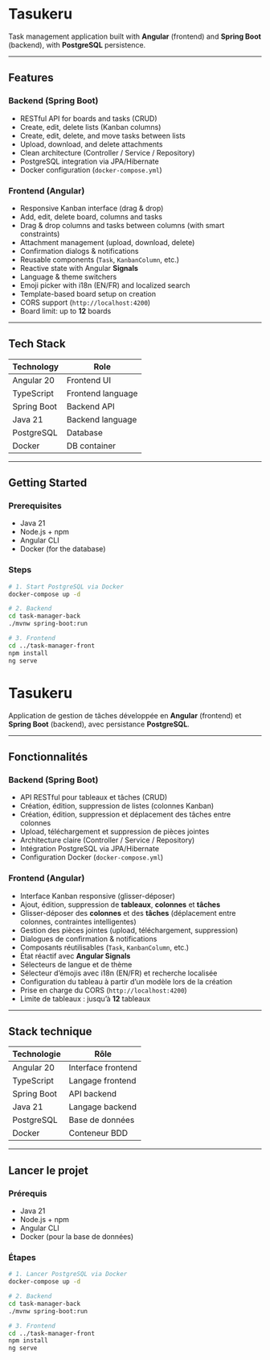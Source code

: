 # Tasukeru

Task management application built with **Angular** (frontend) and **Spring Boot** (backend), with **PostgreSQL** persistence.

---

## Features

### Backend (Spring Boot)

- RESTful API for boards and tasks (CRUD)
- Create, edit, delete lists (Kanban columns)
- Create, edit, delete, and move tasks between lists
- Upload, download, and delete attachments
- Clean architecture (Controller / Service / Repository)
- PostgreSQL integration via JPA/Hibernate
- Docker configuration (`docker-compose.yml`)

### Frontend (Angular)

- Responsive Kanban interface (drag & drop)
- Add, edit, delete board, columns and tasks
- Drag & drop columns and tasks between columns (with smart constraints)
- Attachment management (upload, download, delete)
- Confirmation dialogs & notifications
- Reusable components (`Task`, `KanbanColumn`, etc.)
- Reactive state with Angular **Signals**
- Language & theme switchers
- Emoji picker with i18n (EN/FR) and localized search
- Template-based board setup on creation
- CORS support (`http://localhost:4200`)
- Board limit: up to **12** boards

---

## Tech Stack

| Technology  | Role              |
| ----------- | ----------------- |
| Angular 20  | Frontend UI       |
| TypeScript  | Frontend language |
| Spring Boot | Backend API       |
| Java 21     | Backend language  |
| PostgreSQL  | Database          |
| Docker      | DB container      |

---

## Getting Started

### Prerequisites

- Java 21
- Node.js + npm
- Angular CLI
- Docker (for the database)

### Steps

```bash
# 1. Start PostgreSQL via Docker
docker-compose up -d

# 2. Backend
cd task-manager-back
./mvnw spring-boot:run

# 3. Frontend
cd ../task-manager-front
npm install
ng serve
```

# Tasukeru

Application de gestion de tâches développée en **Angular** (frontend) et **Spring Boot** (backend), avec persistance **PostgreSQL**.

---

## Fonctionnalités

### Backend (Spring Boot)

- API RESTful pour tableaux et tâches (CRUD)
- Création, édition, suppression de listes (colonnes Kanban)
- Création, édition, suppression et déplacement des tâches entre colonnes
- Upload, téléchargement et suppression de pièces jointes
- Architecture claire (Controller / Service / Repository)
- Intégration PostgreSQL via JPA/Hibernate
- Configuration Docker (`docker-compose.yml`)

### Frontend (Angular)

- Interface Kanban responsive (glisser-déposer)
- Ajout, édition, suppression de **tableaux**, **colonnes** et **tâches**
- Glisser-déposer des **colonnes** et des **tâches** (déplacement entre colonnes, contraintes intelligentes)
- Gestion des pièces jointes (upload, téléchargement, suppression)
- Dialogues de confirmation & notifications
- Composants réutilisables (`Task`, `KanbanColumn`, etc.)
- État réactif avec **Angular Signals**
- Sélecteurs de langue et de thème
- Sélecteur d’émojis avec i18n (EN/FR) et recherche localisée
- Configuration du tableau à partir d’un modèle lors de la création
- Prise en charge du CORS (`http://localhost:4200`)
- Limite de tableaux : jusqu’à **12** tableaux

---

## Stack technique

| Technologie | Rôle               |
| ----------- | ------------------ |
| Angular 20  | Interface frontend |
| TypeScript  | Langage frontend   |
| Spring Boot | API backend        |
| Java 21     | Langage backend    |
| PostgreSQL  | Base de données    |
| Docker      | Conteneur BDD      |

---

## Lancer le projet

### Prérequis

- Java 21
- Node.js + npm
- Angular CLI
- Docker (pour la base de données)

### Étapes

```bash
# 1. Lancer PostgreSQL via Docker
docker-compose up -d

# 2. Backend
cd task-manager-back
./mvnw spring-boot:run

# 3. Frontend
cd ../task-manager-front
npm install
ng serve
```
